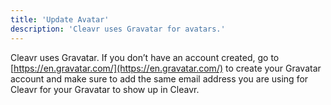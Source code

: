 ```yaml
---
title: 'Update Avatar'
description: 'Cleavr uses Gravatar for avatars.'
---
```


Cleavr uses Gravatar. If you don’t have an account created, go to [https://en.gravatar.com/](https://en.gravatar.com/) to create your Gravatar 
account and make sure to add the same email address you are using for Cleavr for your Gravatar to show up in Cleavr.
